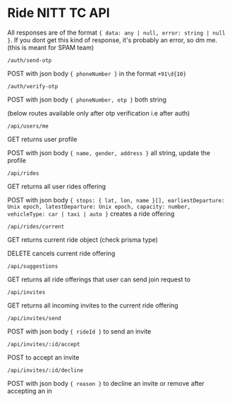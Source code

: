 # Ride NITT TC API

All responses are of the format `{ data: any | null, error: string | null }`. If you dont get this kind of response, it's probably an error, so dm me. (this is meant for SPAM team)

`/auth/send-otp`

POST with json body `{ phoneNumber }` in the format `+91\d{10}`

`/auth/verify-otp`

POST with json body `{ phoneNumber, otp }` both string

(below routes available only after otp verification i.e after auth)

`/api/users/me`

GET returns user profile

POST with json body `{ name, gender, address }` all string, update the profile

`/api/rides`

GET returns all user rides offering

POST with json body `{ stops: { lat, lon, name }[], earliestDeparture: Unix epoch, latestDeparture: Unix epoch, capacity: number, vehicleType: car | taxi | auto }` creates a ride offering

`/api/rides/current`

GET returns current ride object (check prisma type)

DELETE cancels current ride offering

`/api/suggestions`

GET returns all ride offerings that user can send join request to

`/api/invites` 

GET returns all incoming invites to the current ride offering

`/api/invites/send` 

POST with json body `{ rideId }` to send an invite

`/api/invites/:id/accept`

POST to accept an invite

`/api/invites/:id/decline` 

POST with json body `{ reason }` to decline an invite or remove after accepting an in
